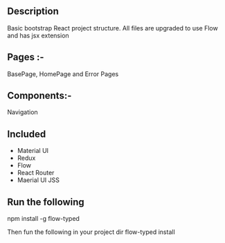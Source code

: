 ## Description
Basic bootstrap React project structure. All files are upgraded to use Flow and has jsx extension

## Pages :- 
BasePage, HomePage and Error Pages

## Components:- 
Navigation

## Included
- Material UI
- Redux
- Flow
- React Router
- Maerial UI JSS

## Run the following
npm install -g flow-typed

Then fun the following in your project dir
flow-typed install
